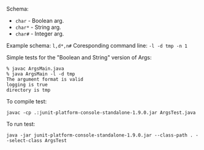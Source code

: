 Schema:
* `char` - Boolean arg.
* `char*` - String arg.
* `char#` - Integer arg.

Example schema: `l,d*,n#`
Coresponding command line: `-l -d tmp -n 1`

Simple tests for the "Boolean and String" version of Args:
```
% javac ArgsMain.java
% java ArgsMain -l -d tmp
The argument format is valid
logging is true
directory is tmp
```

To compile test:
```
javac -cp .:junit-platform-console-standalone-1.9.0.jar ArgsTest.java
```

To run test:
```
java -jar junit-platform-console-standalone-1.9.0.jar --class-path . --select-class ArgsTest
```